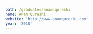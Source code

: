```yaml
---
path: /graduates/anam-qureshi
name: Anam Qureshi
website: 'http://www.anamqureshi.com'
year: '2018'
---
```


